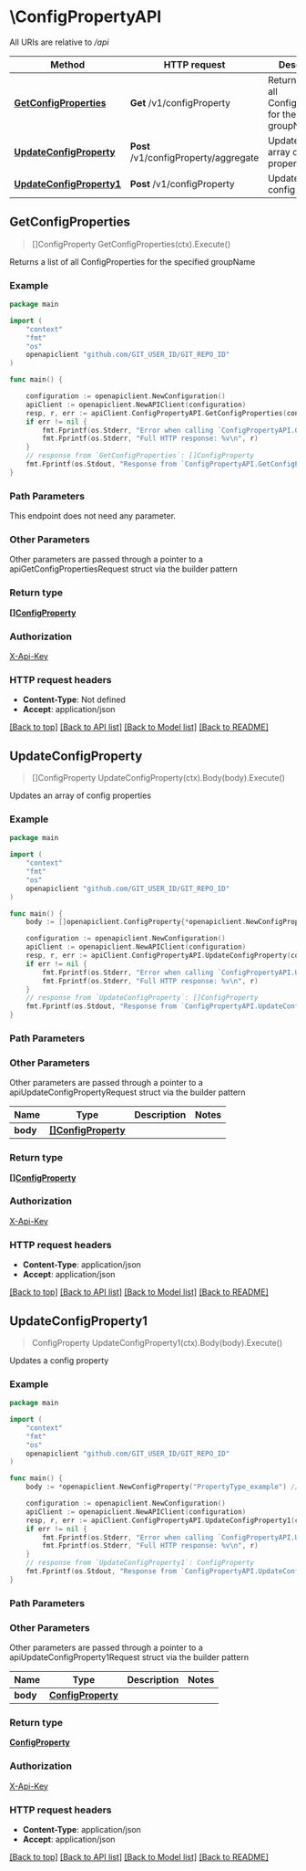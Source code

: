 # \ConfigPropertyAPI

All URIs are relative to */api*

Method | HTTP request | Description
------------- | ------------- | -------------
[**GetConfigProperties**](ConfigPropertyAPI.md#GetConfigProperties) | **Get** /v1/configProperty | Returns a list of all ConfigProperties for the specified groupName
[**UpdateConfigProperty**](ConfigPropertyAPI.md#UpdateConfigProperty) | **Post** /v1/configProperty/aggregate | Updates an array of config properties
[**UpdateConfigProperty1**](ConfigPropertyAPI.md#UpdateConfigProperty1) | **Post** /v1/configProperty | Updates a config property



## GetConfigProperties

> []ConfigProperty GetConfigProperties(ctx).Execute()

Returns a list of all ConfigProperties for the specified groupName



### Example

```go
package main

import (
	"context"
	"fmt"
	"os"
	openapiclient "github.com/GIT_USER_ID/GIT_REPO_ID"
)

func main() {

	configuration := openapiclient.NewConfiguration()
	apiClient := openapiclient.NewAPIClient(configuration)
	resp, r, err := apiClient.ConfigPropertyAPI.GetConfigProperties(context.Background()).Execute()
	if err != nil {
		fmt.Fprintf(os.Stderr, "Error when calling `ConfigPropertyAPI.GetConfigProperties``: %v\n", err)
		fmt.Fprintf(os.Stderr, "Full HTTP response: %v\n", r)
	}
	// response from `GetConfigProperties`: []ConfigProperty
	fmt.Fprintf(os.Stdout, "Response from `ConfigPropertyAPI.GetConfigProperties`: %v\n", resp)
}
```

### Path Parameters

This endpoint does not need any parameter.

### Other Parameters

Other parameters are passed through a pointer to a apiGetConfigPropertiesRequest struct via the builder pattern


### Return type

[**[]ConfigProperty**](ConfigProperty.md)

### Authorization

[X-Api-Key](../README.md#X-Api-Key)

### HTTP request headers

- **Content-Type**: Not defined
- **Accept**: application/json

[[Back to top]](#) [[Back to API list]](../README.md#documentation-for-api-endpoints)
[[Back to Model list]](../README.md#documentation-for-models)
[[Back to README]](../README.md)


## UpdateConfigProperty

> []ConfigProperty UpdateConfigProperty(ctx).Body(body).Execute()

Updates an array of config properties



### Example

```go
package main

import (
	"context"
	"fmt"
	"os"
	openapiclient "github.com/GIT_USER_ID/GIT_REPO_ID"
)

func main() {
	body := []openapiclient.ConfigProperty{*openapiclient.NewConfigProperty("PropertyType_example")} // []ConfigProperty |  (optional)

	configuration := openapiclient.NewConfiguration()
	apiClient := openapiclient.NewAPIClient(configuration)
	resp, r, err := apiClient.ConfigPropertyAPI.UpdateConfigProperty(context.Background()).Body(body).Execute()
	if err != nil {
		fmt.Fprintf(os.Stderr, "Error when calling `ConfigPropertyAPI.UpdateConfigProperty``: %v\n", err)
		fmt.Fprintf(os.Stderr, "Full HTTP response: %v\n", r)
	}
	// response from `UpdateConfigProperty`: []ConfigProperty
	fmt.Fprintf(os.Stdout, "Response from `ConfigPropertyAPI.UpdateConfigProperty`: %v\n", resp)
}
```

### Path Parameters



### Other Parameters

Other parameters are passed through a pointer to a apiUpdateConfigPropertyRequest struct via the builder pattern


Name | Type | Description  | Notes
------------- | ------------- | ------------- | -------------
 **body** | [**[]ConfigProperty**](ConfigProperty.md) |  | 

### Return type

[**[]ConfigProperty**](ConfigProperty.md)

### Authorization

[X-Api-Key](../README.md#X-Api-Key)

### HTTP request headers

- **Content-Type**: application/json
- **Accept**: application/json

[[Back to top]](#) [[Back to API list]](../README.md#documentation-for-api-endpoints)
[[Back to Model list]](../README.md#documentation-for-models)
[[Back to README]](../README.md)


## UpdateConfigProperty1

> ConfigProperty UpdateConfigProperty1(ctx).Body(body).Execute()

Updates a config property



### Example

```go
package main

import (
	"context"
	"fmt"
	"os"
	openapiclient "github.com/GIT_USER_ID/GIT_REPO_ID"
)

func main() {
	body := *openapiclient.NewConfigProperty("PropertyType_example") // ConfigProperty |  (optional)

	configuration := openapiclient.NewConfiguration()
	apiClient := openapiclient.NewAPIClient(configuration)
	resp, r, err := apiClient.ConfigPropertyAPI.UpdateConfigProperty1(context.Background()).Body(body).Execute()
	if err != nil {
		fmt.Fprintf(os.Stderr, "Error when calling `ConfigPropertyAPI.UpdateConfigProperty1``: %v\n", err)
		fmt.Fprintf(os.Stderr, "Full HTTP response: %v\n", r)
	}
	// response from `UpdateConfigProperty1`: ConfigProperty
	fmt.Fprintf(os.Stdout, "Response from `ConfigPropertyAPI.UpdateConfigProperty1`: %v\n", resp)
}
```

### Path Parameters



### Other Parameters

Other parameters are passed through a pointer to a apiUpdateConfigProperty1Request struct via the builder pattern


Name | Type | Description  | Notes
------------- | ------------- | ------------- | -------------
 **body** | [**ConfigProperty**](ConfigProperty.md) |  | 

### Return type

[**ConfigProperty**](ConfigProperty.md)

### Authorization

[X-Api-Key](../README.md#X-Api-Key)

### HTTP request headers

- **Content-Type**: application/json
- **Accept**: application/json

[[Back to top]](#) [[Back to API list]](../README.md#documentation-for-api-endpoints)
[[Back to Model list]](../README.md#documentation-for-models)
[[Back to README]](../README.md)

